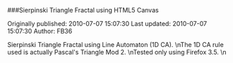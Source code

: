 ###Sierpinski Triangle Fractal using HTML5 Canvas

Originally published: 2010-07-07 15:07:30
Last updated: 2010-07-07 15:07:30
Author: FB36 

Sierpinski Triangle Fractal using Line Automaton (1D CA).\nThe 1D CA rule used is actually Pascal's Triangle Mod 2.\nTested only using Firefox 3.5.\n